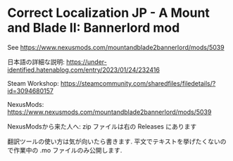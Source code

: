 # Correct Localization JP - A Mount and Blade II: Bannerlord mod

See https://www.nexusmods.com/mountandblade2bannerlord/mods/5039

日本語の詳細な説明: https://under-identified.hatenablog.com/entry/2023/01/24/232416

Steam Workshop: https://steamcommunity.com/sharedfiles/filedetails/?id=3094680157

NexusMods: https://www.nexusmods.com/mountandblade2bannerlord/mods/5039

NexusModsから来た人へ: zip ファイルは右の Releases にあります

翻訳ツールの使い方は気が向いたら書きます. 平文でテキストを挙げたくないので作業中の .mo ファイルのみ公開します.
